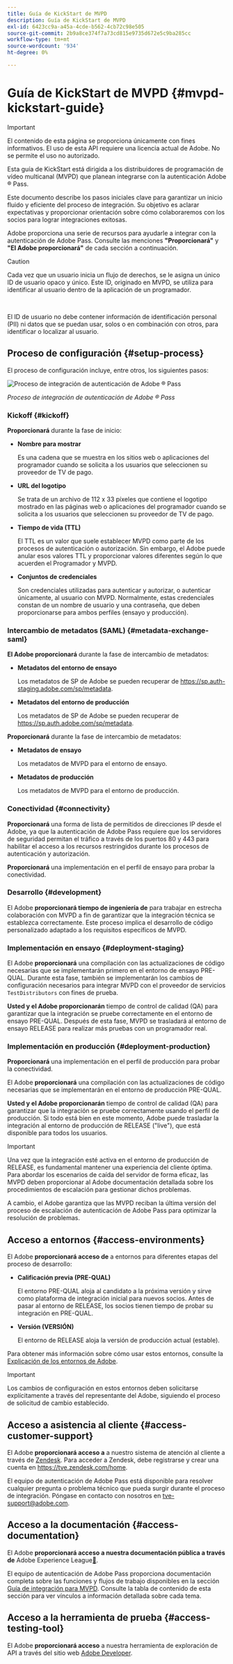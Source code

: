 ```yaml
---
title: Guía de KickStart de MVPD
description: Guía de KickStart de MVPD
exl-id: 6423cc9a-a45a-4cde-b562-4cb72c98e505
source-git-commit: 2b9a8ce374f7a73cd815e9735d672e5c9ba285cc
workflow-type: tm+mt
source-wordcount: '934'
ht-degree: 0%

---
```


# Guía de KickStart de MVPD {#mvpd-kickstart-guide}

>[!IMPORTANT]
>
> El contenido de esta página se proporciona únicamente con fines informativos. El uso de esta API requiere una licencia actual de Adobe. No se permite el uso no autorizado.

Esta guía de KickStart está dirigida a los distribuidores de programación de vídeo multicanal (MVPD) que planean integrarse con la autenticación Adobe ® Pass.

Este documento describe los pasos iniciales clave para garantizar un inicio fluido y eficiente del proceso de integración. Su objetivo es aclarar expectativas y proporcionar orientación sobre cómo colaboraremos con los socios para lograr integraciones exitosas.

Adobe proporciona una serie de recursos para ayudarle a integrar con la autenticación de Adobe Pass. Consulte las menciones **&quot;Proporcionará&quot;** y **&quot;El Adobe proporcionará&quot;** de cada sección a continuación.

>[!CAUTION]
>
> Cada vez que un usuario inicia un flujo de derechos, se le asigna un único ID de usuario opaco y único. Este ID, originado en MVPD, se utiliza para identificar al usuario dentro de la aplicación de un programador.
>
> <br/>
>
> El ID de usuario no debe contener información de identificación personal (PII) ni datos que se puedan usar, solos o en combinación con otros, para identificar o localizar al usuario.

## Proceso de configuración {#setup-process}

El proceso de configuración incluye, entre otros, los siguientes pasos:

![Proceso de integración de autenticación de Adobe ® Pass](../assets/mvpd-int-lifecycle.png)

*Proceso de integración de autenticación de Adobe ® Pass*

### Kickoff {#kickoff}

**Proporcionará** durante la fase de inicio:

* **Nombre para mostrar**

  Es una cadena que se muestra en los sitios web o aplicaciones del programador cuando se solicita a los usuarios que seleccionen su proveedor de TV de pago.

* **URL del logotipo**

  Se trata de un archivo de 112 x 33 píxeles que contiene el logotipo mostrado en las páginas web o aplicaciones del programador cuando se solicita a los usuarios que seleccionen su proveedor de TV de pago.

* **Tiempo de vida (TTL)**

  El TTL es un valor que suele establecer MVPD como parte de los procesos de autenticación o autorización. Sin embargo, el Adobe puede anular esos valores TTL y proporcionar valores diferentes según lo que acuerden el Programador y MVPD.

* **Conjuntos de credenciales**

  Son credenciales utilizadas para autenticar y autorizar, o autenticar únicamente, al usuario con MVPD. Normalmente, estas credenciales constan de un nombre de usuario y una contraseña, que deben proporcionarse para ambos perfiles (ensayo y producción).

### Intercambio de metadatos (SAML) {#metadata-exchange-saml}

**El Adobe proporcionará** durante la fase de intercambio de metadatos:

* **Metadatos del entorno de ensayo**

  Los metadatos de SP de Adobe se pueden recuperar de https://sp.auth-staging.adobe.com/sp/metadata.

* **Metadatos del entorno de producción**

  Los metadatos de SP de Adobe se pueden recuperar de https://sp.auth.adobe.com/sp/metadata.

**Proporcionará** durante la fase de intercambio de metadatos:

* **Metadatos de ensayo**

  Los metadatos de MVPD para el entorno de ensayo.

* **Metadatos de producción**

  Los metadatos de MVPD para el entorno de producción.

### Conectividad {#connectivity}

**Proporcionará** una forma de lista de permitidos de direcciones IP desde el Adobe, ya que la autenticación de Adobe Pass requiere que los servidores de seguridad permitan el tráfico a través de los puertos 80 y 443 para habilitar el acceso a los recursos restringidos durante los procesos de autenticación y autorización.

**Proporcionará** una implementación en el perfil de ensayo para probar la conectividad.

### Desarrollo {#development}

El Adobe **proporcionará tiempo de ingeniería de** para trabajar en estrecha colaboración con MVPD a fin de garantizar que la integración técnica se establezca correctamente. Este proceso implica el desarrollo de código personalizado adaptado a los requisitos específicos de MVPD.

### Implementación en ensayo {#deployment-staging}

El Adobe **proporcionará** una compilación con las actualizaciones de código necesarias que se implementarán primero en el entorno de ensayo PRE-QUAL. Durante esta fase, también se implementarán los cambios de configuración necesarios para integrar MVPD con el proveedor de servicios `TestDistributors` con fines de prueba.

**Usted y el Adobe proporcionarán** tiempo de control de calidad (QA) para garantizar que la integración se pruebe correctamente en el entorno de ensayo PRE-QUAL. Después de esta fase, MVPD se trasladará al entorno de ensayo RELEASE para realizar más pruebas con un programador real.

### Implementación en producción {#deployment-production}

**Proporcionará** una implementación en el perfil de producción para probar la conectividad.

El Adobe **proporcionará** una compilación con las actualizaciones de código necesarias que se implementarán en el entorno de producción PRE-QUAL.

**Usted y el Adobe proporcionarán** tiempo de control de calidad (QA) para garantizar que la integración se pruebe correctamente usando el perfil de producción. Si todo está bien en este momento, Adobe puede trasladar la integración al entorno de producción de RELEASE (&quot;live&quot;), que está disponible para todos los usuarios.

>[!IMPORTANT]
>
> Una vez que la integración esté activa en el entorno de producción de RELEASE, es fundamental mantener una experiencia del cliente óptima. Para abordar los escenarios de caída del servidor de forma eficaz, las MVPD deben proporcionar al Adobe documentación detallada sobre los procedimientos de escalación para gestionar dichos problemas.
>
> A cambio, el Adobe garantiza que las MVPD reciban la última versión del proceso de escalación de autenticación de Adobe Pass para optimizar la resolución de problemas.

## Acceso a entornos {#access-environments}

El Adobe **proporcionará acceso de** a entornos para diferentes etapas del proceso de desarrollo:

* **Calificación previa (PRE-QUAL)**

  El entorno PRE-QUAL aloja al candidato a la próxima versión y sirve como plataforma de integración inicial para nuevos socios. Antes de pasar al entorno de RELEASE, los socios tienen tiempo de probar su integración en PRE-QUAL.

* **Versión (VERSIÓN)**

  El entorno de RELEASE aloja la versión de producción actual (estable).

Para obtener más información sobre cómo usar estos entornos, consulte la [Explicación de los entornos de Adobe](/help/authentication/notes-technical/environments/understanding-the-adobe-environments.md).

>[!IMPORTANT]
> 
> Los cambios de configuración en estos entornos deben solicitarse explícitamente a través del representante del Adobe, siguiendo el proceso de solicitud de cambio establecido.

## Acceso a asistencia al cliente {#access-customer-support}

El Adobe **proporcionará acceso a** a nuestro sistema de atención al cliente a través de [Zendesk](https://tve.zendesk.com/home). Para acceder a Zendesk, debe registrarse y crear una cuenta en https://tve.zendesk.com/home.

El equipo de autenticación de Adobe Pass está disponible para resolver cualquier pregunta o problema técnico que pueda surgir durante el proceso de integración. Póngase en contacto con nosotros en [tve-support@adobe.com](mailto:tve-support@adobe.com).

## Acceso a la documentación {#access-documentation}

El Adobe **proporcionará acceso a nuestra documentación pública a través de** Adobe Experience League[&#128279;](https://experienceleague.adobe.com/en/docs/pass/authentication/home).

El equipo de autenticación de Adobe Pass proporciona documentación completa sobre las funciones y flujos de trabajo disponibles en la sección [Guía de integración para MVPD](/help/authentication/integration-guide-mvpds/mvpd-integration-guide-overview.md). Consulte la tabla de contenido de esta sección para ver vínculos a información detallada sobre cada tema.

## Acceso a la herramienta de prueba {#access-testing-tool}

El Adobe **proporcionará acceso** a nuestra herramienta de exploración de API a través del sitio web [Adobe Developer](https://developer.adobe.com/adobe-pass/).
